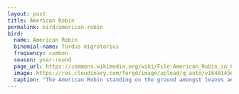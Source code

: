 ```yaml
---
layout: post
title: American Robin
permalink: bird/american-robin
bird:
  name: American Robin
  binomial-name: Turdus migratorius
  frequency: common
  season: year-round
  page_url: https://commons.wikimedia.org/wiki/File:American_Robin_in_Canada.jpg
  image: https://res.cloudinary.com/fergd/image/upload/q_auto/v1640145683/Birds/512px-American_Robin_in_Canada.jpg
  caption: "The American Robin standing on the ground amongst leaves and a pinecone."
---
```




